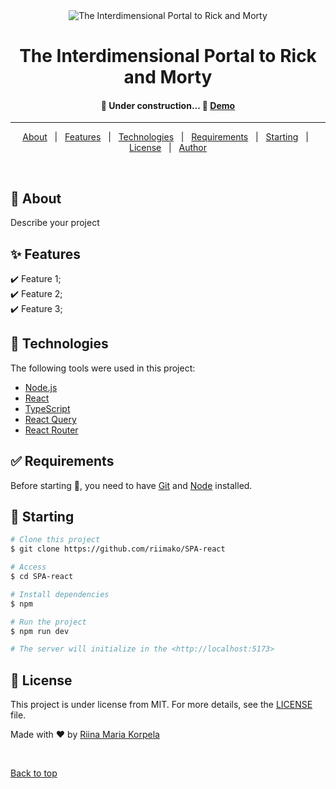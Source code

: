 <div align="center" id="top"> 
  <img src="./.github/app.gif" alt="The Interdimensional Portal to Rick and Morty" />
</div>

<h1 align="center">The Interdimensional Portal to Rick and Morty</h1>

 <h4 align="center"> 
	🚧  Under construction...  🚧
  <a href="https://rick-morty-ten-sigma.vercel.app/">Demo</a>
</h4>

<hr>

<p align="center">
  <a href="#dart-about">About</a> &#xa0; | &#xa0; 
  <a href="#sparkles-features">Features</a> &#xa0; | &#xa0;
  <a href="#rocket-technologies">Technologies</a> &#xa0; | &#xa0;
  <a href="#white_check_mark-requirements">Requirements</a> &#xa0; | &#xa0;
  <a href="#checkered_flag-starting">Starting</a> &#xa0; | &#xa0;
  <a href="#memo-license">License</a> &#xa0; | &#xa0;
  <a href="https://github.com/riimako" target="_blank">Author</a>
</p>

<br>

## :dart: About

Describe your project

## :sparkles: Features

:heavy_check_mark: Feature 1;\
:heavy_check_mark: Feature 2;\
:heavy_check_mark: Feature 3;

## :rocket: Technologies

The following tools were used in this project:

- [Node.js](https://nodejs.org/en/)
- [React](https://react.dev/)
- [TypeScript](https://www.typescriptlang.org/)
- [React Query](https://tanstack.com/query/v5/docs/framework/react/overview)
- [React Router](https://reactrouter.com/)

## :white_check_mark: Requirements

Before starting :checkered_flag:, you need to have [Git](https://git-scm.com) and [Node](https://nodejs.org/en/) installed.

## :checkered_flag: Starting

```bash
# Clone this project
$ git clone https://github.com/riimako/SPA-react

# Access
$ cd SPA-react

# Install dependencies
$ npm

# Run the project
$ npm run dev

# The server will initialize in the <http://localhost:5173>
```

## :memo: License

This project is under license from MIT. For more details, see the [LICENSE](LICENSE.md) file.

Made with :heart: by <a href="https://github.com/riimako" target="_blank">Riina Maria Korpela</a>

&#xa0;

<a href="#top">Back to top</a>
